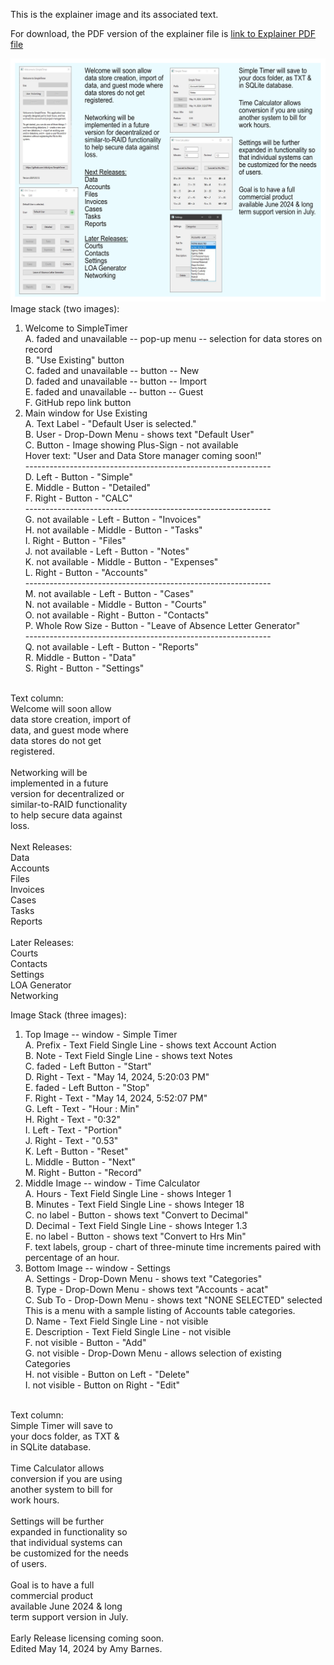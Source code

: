 This is the explainer image and its associated text.

For download, the PDF version of the explainer file is [link to Explainer PDF file](https://github.com/oldcityws/SimpleTimer/blob/main/z_IMG/a2024-05-14.pdf)

![Image showing five screen grabs and explainer text](https://github.com/oldcityws/SimpleTimer/blob/main/z_IMG/a2024-05-14.png)
<br>
Image stack (two images):<br>
1.  Welcome to SimpleTimer <br>
  A. faded and unavailable -- pop-up menu -- selection for data stores on record <br>
  B. "Use Existing" button <br>
  C. faded and unavailable -- button -- New <br>
  D. faded and unavailable -- button -- Import <br>
  E. faded and unavailable -- button -- Guest <br>
  F. GitHub repo link button <br>
2.  Main window for Use Existing <br>
  A.  Text Label - "Default User is selected." <br>
  B.  User - Drop-Down Menu - shows text "Default User" <br>
  C.  Button - Image showing Plus-Sign - not available <br>
      Hover text: "User and Data Store manager coming soon!" <br>
-------------------------------------------------------------<br>
  D.  Left - Button - "Simple" <br>
  E.  Middle - Button - "Detailed" <br>
  F.  Right - Button - "CALC" <br>
-------------------------------------------------------------<br>
  G.  not available - Left - Button - "Invoices" <br>
  H.  not available - Middle - Button - "Tasks" <br>
  I.  Right - Button - "Files" <br>
  J.  not available - Left - Button - "Notes" <br>
  K.  not available - Middle - Button - "Expenses" <br>
  L.  Right - Button - "Accounts" <br>
-------------------------------------------------------------<br>
  M.  not available - Left - Button - "Cases" <br>
  N.  not available - Middle - Button - "Courts" <br>
  O.  not available - Right - Button - "Contacts" <br>
  P.  Whole Row Size - Button - "Leave of Absence Letter Generator" <br>
-------------------------------------------------------------<br>
  Q.  not available - Left - Button - "Reports" <br>
  R.  Middle - Button - "Data" <br>
  S.  Right - Button - "Settings" <br>
   <br>
Text column:<br>
Welcome will soon allow <br>
data store creation, import of <br>
data, and guest mode where <br>
data stores do not get <br>
registered. <br>
 <br>
Networking will be <br>
implemented in a future <br>
version for decentralized or <br>
similar-to-RAID functionality <br>
to help secure data against <br>
loss. <br>
 <br>
Next Releases: <br>
Data <br>
Accounts <br>
Files <br>
Invoices <br>
Cases <br>
Tasks <br>
Reports <br>
 <br>
Later Releases: <br>
Courts <br>
Contacts <br>
Settings <br>
LOA Generator <br>
Networking <br>

Image Stack (three images):<br>
1.  Top Image -- window - Simple Timer <br>
  A.  Prefix - Text Field Single Line - shows text Account Action <br>
  B.  Note - Text Field Single Line - shows text Notes <br>
  C.  faded - Left Button - "Start" <br>
  D.  Right - Text - "May 14, 2024, 5:20:03 PM" <br>
  E.  faded - Left Button - "Stop" <br>
  F.  Right - Text - "May 14, 2024, 5:52:07 PM" <br>
  G.  Left - Text - "Hour : Min" <br>
  H.  Right - Text - "0:32" <br>
  I.  Left - Text - "Portion" <br>
  J.  Right - Text - "0.53" <br>
  K.  Left - Button - "Reset" <br>
  L.  Middle - Button - "Next" <br>
  M.  Right - Button - "Record" <br>
3.  Middle Image -- window - Time Calculator<br>
  A.  Hours - Text Field Single Line - shows Integer 1 <br>
  B.  Minutes - Text Field Single Line - shows Integer 18 <br>
  C.  no label - Button - shows text "Convert to Decimal" <br>
  D.  Decimal - Text Field Single Line - shows Integer 1.3 <br>
  E.  no label - Button - shows text "Convert to Hrs Min" <br>
  F.  text labels, group - chart of three-minute time increments paired with percentage of an hour. <br>
4.  Bottom Image -- window - Settings<br>
  A.  Settings - Drop-Down Menu - shows text "Categories" <br>
  B.  Type - Drop-Down Menu - shows text "Accounts - acat" <br>
  C.  Sub To - Drop-Down Menu - shows text "NONE SELECTED" selected <br>
      This is a menu with a sample listing of Accounts table categories. <br>
  D.  Name - Text Field Single Line - not visible <br>
  E.  Description - Text Field Single Line - not visible <br>
  F.  not visible - Button - "Add" <br>
  G.  not visible - Drop-Down Menu - allows selection of existing Categories <br>
  H.  not visible - Button on Left - "Delete" <br>
  I.  not visible - Button on Right - "Edit" <br>
  <br>
Text column:<br>
Simple Timer will save to <br>
your docs folder, as TXT & <br>
in SQLite database. <br>
 <br>
Time Calculator allows <br>
conversion if you are using <br>
another system to bill for <br>
work hours. <br>
 <br>
Settings will be further <br>
expanded in functionality so <br>
that individual systems can <br>
be customized for the needs <br>
of users. <br>
 <br>
Goal is to have a full <br>
commercial product <br>
available June 2024 & long <br>
term support version in July. <br>
 <br>
Early Release licensing coming soon. <br>
Edited May 14, 2024 by Amy Barnes.
